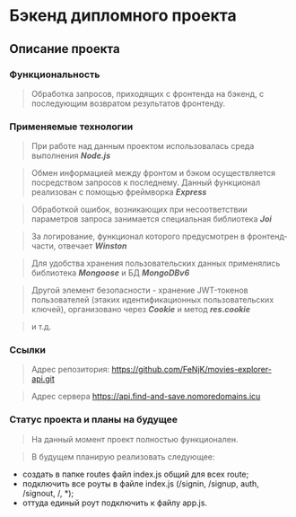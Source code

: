 # **Бэкенд дипломного проекта**

## **Описание проекта**
### **Функциональность**

>Обработка запросов, приходящих с фронтенда на бэкенд, с последующим возвратом результатов фронтенду.

### **Применяемые технологии**
>При работе над данным проектом использовалась среда выполнения ***Node.js***

>Обмен информацией между фронтом и бэком осуществляется посредством запросов к последнему. Данный функционал реализован с помощью фреймворка ***Express***

>Обработкой ошибок, возникающих при несоответствии параметров запроса занимается специальная библиотека ***Joi***

>За логирование, функционал которого предусмотрен в фронтенд-части, отвечает ***Winston***

>Для удобства хранения пользовательских данных применялись библиотека ***Mongoose*** и БД ***MongoDBv6***

>Другой элемент безопасности - хранение JWT-токенов пользователей (этаких идентификационных пользовательских ключей), организовано через ***Сookie*** и метод ***res.cookie***

>и т.д.

### **Ссылки**

>Адрес репозитория: <https://github.com/FeNjK/movies-explorer-api.git>

>Адрес сервера <https://api.find-and-save.nomoredomains.icu>

### **Статус проекта и планы на будущее**

>На данный момент проект полностью функционален.

>В будущем планирую реализовать следующее:

+ создать в папке routes файл index.js общий для всех route;
+ подключить все роуты в файле index.js (/signin, /signup, auth, /signout, /, *);
+ оттуда единый роут подключить к файлу app.js.
